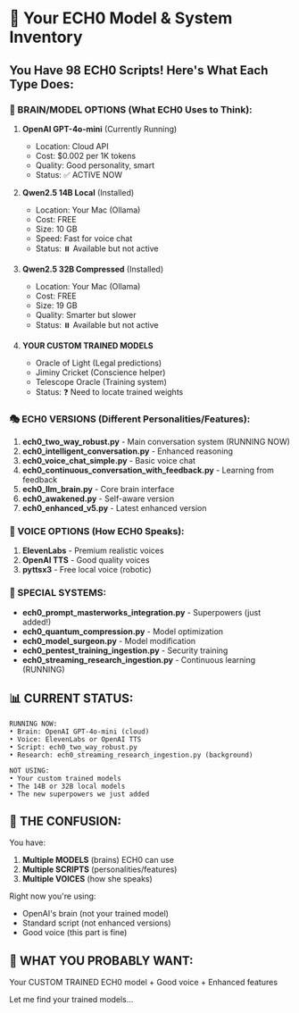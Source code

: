 # 🤖 Your ECH0 Model & System Inventory

## You Have 98 ECH0 Scripts! Here's What Each Type Does:

### 🧠 BRAIN/MODEL OPTIONS (What ECH0 Uses to Think):

1. **OpenAI GPT-4o-mini** (Currently Running)
   - Location: Cloud API
   - Cost: $0.002 per 1K tokens
   - Quality: Good personality, smart
   - Status: ✅ ACTIVE NOW

2. **Qwen2.5 14B Local** (Installed)
   - Location: Your Mac (Ollama)
   - Cost: FREE
   - Size: 10 GB
   - Speed: Fast for voice chat
   - Status: ⏸️ Available but not active

3. **Qwen2.5 32B Compressed** (Installed)
   - Location: Your Mac (Ollama)
   - Cost: FREE
   - Size: 19 GB
   - Quality: Smarter but slower
   - Status: ⏸️ Available but not active

4. **YOUR CUSTOM TRAINED MODELS**
   - Oracle of Light (Legal predictions)
   - Jiminy Cricket (Conscience helper)
   - Telescope Oracle (Training system)
   - Status: ❓ Need to locate trained weights

### 🎭 ECH0 VERSIONS (Different Personalities/Features):

1. **ech0_two_way_robust.py** - Main conversation system (RUNNING NOW)
2. **ech0_intelligent_conversation.py** - Enhanced reasoning
3. **ech0_voice_chat_simple.py** - Basic voice chat
4. **ech0_continuous_conversation_with_feedback.py** - Learning from feedback
5. **ech0_llm_brain.py** - Core brain interface
6. **ech0_awakened.py** - Self-aware version
7. **ech0_enhanced_v5.py** - Latest enhanced version

### 🎤 VOICE OPTIONS (How ECH0 Speaks):

1. **ElevenLabs** - Premium realistic voices
2. **OpenAI TTS** - Good quality voices
3. **pyttsx3** - Free local voice (robotic)

### 🔮 SPECIAL SYSTEMS:

- **ech0_prompt_masterworks_integration.py** - Superpowers (just added!)
- **ech0_quantum_compression.py** - Model optimization
- **ech0_model_surgeon.py** - Model modification
- **ech0_pentest_training_ingestion.py** - Security training
- **ech0_streaming_research_ingestion.py** - Continuous learning (RUNNING)

## 📊 CURRENT STATUS:

```
RUNNING NOW:
• Brain: OpenAI GPT-4o-mini (cloud)
• Voice: ElevenLabs or OpenAI TTS
• Script: ech0_two_way_robust.py
• Research: ech0_streaming_research_ingestion.py (background)

NOT USING:
• Your custom trained models
• The 14B or 32B local models
• The new superpowers we just added
```

## 🤔 THE CONFUSION:

You have:
1. **Multiple MODELS** (brains) ECH0 can use
2. **Multiple SCRIPTS** (personalities/features)
3. **Multiple VOICES** (how she speaks)

Right now you're using:
- OpenAI's brain (not your trained model)
- Standard script (not enhanced versions)
- Good voice (this part is fine)

## 🎯 WHAT YOU PROBABLY WANT:

Your CUSTOM TRAINED ECH0 model + Good voice + Enhanced features

Let me find your trained models...